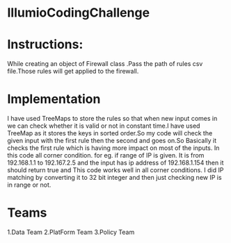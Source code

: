 # IllumioCodingChallenge

# Instructions:
While creating an object of Firewall class .Pass the path of rules csv file.Those rules will get applied to the firewall.

# Implementation
I have used TreeMaps to store the rules so that when new input comes in we can check whether it is valid or not in constant time.I have used TreeMap as it stores the keys in sorted order.So my code will check the given input with the first rule then the second and goes on.So Basically it checks the first rule which is having more impact on most of the inputs.
In this code all corner condition.
for eg.
if range of IP is given. It is from 192.168.1.1 to 192.167.2.5 and the input has ip address of 192.168.1.154 then it should return true and This code works well in all corner conditions.
I did IP matching by converting it to 32 bit integer and then just checking new IP is in range or not.

# Teams
1.Data Team
2.PlatForm Team
3.Policy Team
